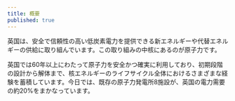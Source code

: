 ```yaml
---
title: 概要
published: true
---
```


英国は、安全で信頼性の高い低炭素電力を提供できる新エネルギーや代替エネルギーの供給に取り組んでいます。この取り組みの中核にあるのが原子力です。

英国では60年以上にわたって原子力を安全かつ確実に利用しており、初期段階の設計から解体まで、核エネルギーのライフサイクル全体におけるさまざまな経験を蓄積しています。今日では、既存の原子力発電所8施設が、英国の電力需要の約20%をまかなっています。
